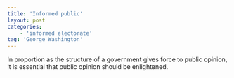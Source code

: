 ```yaml
---
title: 'Informed public'
layout: post
categories:
    - 'informed electorate'
tag: 'George Washington'
---
```


In proportion as the structure of a government gives force to public opinion, it is essential that public opinion should be enlightened.
